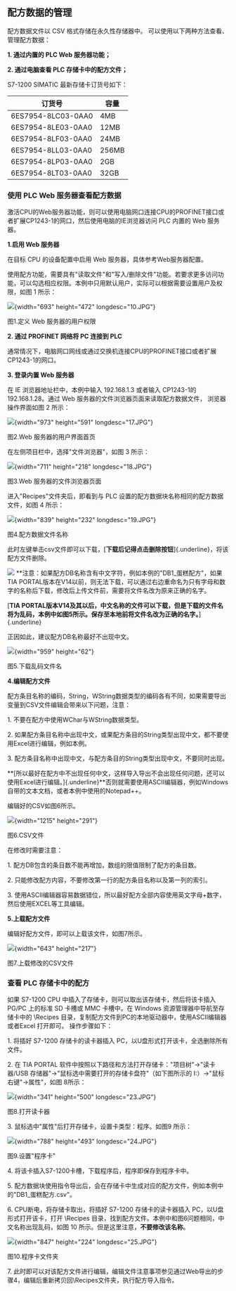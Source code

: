 ## 配方数据的管理

配方数据文件以 CSV 格式存储在永久性存储器中。
可以使用以下两种方法查看、管理配方数据：

**1. 通过内置的 PLC Web 服务器功能；**

**2. 通过电脑查看 PLC 存储卡中的配方文件；**

S7-1200 SIMATIC 最新存储卡订货号如下：

|订货号            |   容量|
|--------------------| -------|
|6ES7954-8LC03-0AA0|   4MB|
|6ES7954-8LE03-0AA0|   12MB|
|6ES7954-8LF03-0AA0|   24MB|
|6ES7954-8LL03-0AA0|   256MB|
|6ES7954-8LP03-0AA0|   2GB|
|6ES7954-8LT03-0AA0|   32GB|

### 使用 PLC Web 服务器查看配方数据

激活CPU的Web服务器功能，则可以使用电脑网口连接CPU的PROFINET接口或者扩展CP1243-1的网口，然后使用电脑的IE浏览器访问
PLC 内置的 Web 服务器。

**1.启用 Web 服务器**

在目标 CPU 的设备配置中启用 Web 服务器，具体参考Web服务器配置。

使用配方功能，需要具有"读取文件"和"写入/删除文件"功能。若要求更多访问功能，可以勾选相应权限。本例中只用默认用户，实际可以根据需要设置用户及权限，如图
1 所示：

![](images/3-1.JPG){width="693" height="472" longdesc="10.JPG"}

图1.定义 Web 服务器的用户权限

**2. 通过 PROFINET 网络将 PC 连接到 PLC**

通常情况下，电脑网口网线或通过交换机连接CPU的PROFINET接口或者扩展CP1243-1的网口。

**3. 登录内置 Web 服务器**

在 IE 浏览器地址栏中，本例中输入 192.168.1.3 或者输入 CP1243-1的
192.168.1.28。通过 Web 服务器的文件浏览器页面来读取配方数据文件，
浏览器操作界面如图 2 所示：

![](images/3-2.JPG){width="973" height="591" longdesc="17.JPG"}

图2.Web 服务器的用户界面首页

在左侧项目栏中，选择\"文件浏览器\"，如图 3 所示：

![](images/3-3.JPG){width="711" height="218" longdesc="18.JPG"}

图3.Web 服务器的文件浏览器页面

进入\"Recipes\"文件夹后，即看到与 PLC
设置的配方数据块名称相同的配方数据文件，如图 4 所示：

![](images/3-4.JPG){width="839" height="232" longdesc="19.JPG"}

图4.配方数据文件名称

此时左键单击csv文件即可以下载，[**下载后记得点击删除按钮**]{.underline}，将该配方文件删除。

![](images/4.gif) **注意：如果配方DB名称含有中文字符，例如本例的\"DB1_蛋糕配方\"，如果TIA
PORTAL版本在V14以前，则无法下载，可以通过右边重命名为只有字母和数字的名称后下载，修改后上传文件前，需要将文件名改为原来正确的名字。

[**TIA
PORTAL版本V14及其以后，中文名称的文件可以下载，但是下载的文件名将为乱码，本例中如图5所示。保存至本地前将文件名改为正确的名字。**]{.underline}

正因如此，建议配方DB名称最好不出现中文。

![](images/3-5.JPG){width="959" height="62"}

图5.下载乱码文件名

**4.编辑配方文件**

配方条目名称的编码，String，WString数据类型的编码各有不同，如果需要导出变量到CSV文件编辑会带来以下问题，注意：

1\. 不要在配方中使用WChar与WString数据类型。

2\.
如果配方条目名称中出现中文，或果配方条目的String类型出现中文，都不要使用Excel进行编辑，例如本例。

3\.
配方条目名称中出现中文，与配方条目的String类型出现中文，不要同时出现。

**[所以最好在配方中不出现任何中文，这样导入导出不会出现任何问题，还可以使用Excel进行编辑。]{.underline}**否则就需要使用ASCII编辑器，例如Windows自带的文本文档，或者本例中使用的Notepad++。

编辑好的CSV如图6所示。

![](images/3-6.JPG){width="1215" height="291"}

图6.CSV文件

在修改时需要注意：

1\. 配方DB包含的条目数不能再增加，数组的限值限制了配方的条目数。

2\. 只能修改配方内容，不要修改第一行的配方条目名称以及第一列的索引。

3\.
使用ASCII编辑器容易数据错位，所以最好配方全部内容使用英文字母+数字，然后使用EXCEL等工具编辑。

**5.上载配方文件**

编辑好配方文件，即可以上载该文件，如图7所示。

![](images/3-7.JPG){width="643" height="217"}

图7.上载修改的CSV文件

### 查看 PLC 存储卡中的配方

如果 S7-1200 CPU 中插入了存储卡，则可以取出该存储卡，然后将该卡插入
PG/PC 上的标准 SD 卡槽或 MMC 卡槽中。在 Windows
资源管理器中导航至存储卡中的 \\Recipes
目录，复制配方文件到PC的本地驱动器中，使用ASCII编辑器或者Excel
打开即可。 操作步骤如下：

1\. 将插好 S7-1200 存储卡的读卡器插入
PC，以U盘形式打开该卡，全选删除所有文件。

2\. 在 TIA PORTAL
软件中按照以下路径和方法打开存储卡："项目树"→"读卡器/USB
存储器"→"鼠标选中需要打开的存储卡盘符"（如下图所示的
I:）→"鼠标右键"→属性"，如图 8所示：

![](images/3-8.JPG){width="341" height="500" longdesc="23.JPG"}

图8.打开读卡器

3\. 鼠标选中"属性"后打开存储卡，设置卡类型：程序。如图9 所示：

![](images/3-9.JPG){width="788" height="493" longdesc="24.JPG"}

图9.设置"程序卡"

4\. 将该卡插入S7-1200卡槽，下载程序后，程序即保存到程序卡中。

5\.
配方数据块使用指令导出后，会在存储卡中生成对应的配方文件，例如本例中的"DB1_蛋糕配方.csv"。

6\. CPU断电，将存储卡取出，将插好 S7-1200 存储卡的读卡器插入
PC，以U盘形式打开该卡，打开 \\Recipes
目录，找到配方文件。本例中和图6问题相同，中文名称出现乱码，如图 10
所示。但是这里注意，**不要修改该名称**。

![](images/3-10.JPG){width="847" height="224" longdesc="25.JPG"}

图10.程序卡文件夹

7\.
此时即可以对该配方文件进行编辑，编辑文件注意事项参见通过Web导出的步骤4，编辑后重新拷贝回\\Recipes文件夹，执行配方导入指令。
